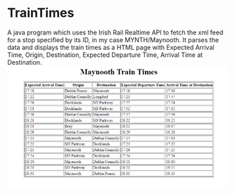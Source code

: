 # TrainTimes
A java program which uses the Irish Rail Realtime API to fetch the xml feed for a stop specified by its ID, in my case MYNTH/Maynooth.
It parses the data and displays the train times as a HTML page with Expected Arrival Time, Origin, Destination, Expected Departure Time, Arrival Time at Destination.
![alt text](img.png)
